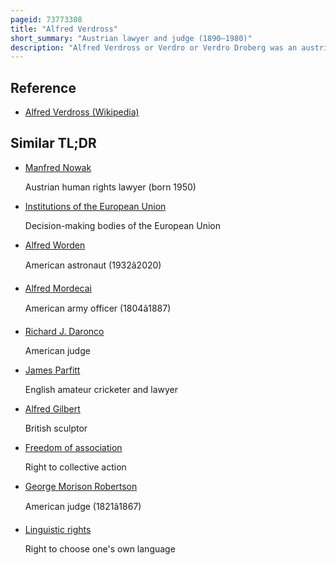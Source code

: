 ```yaml
---
pageid: 73773308
title: "Alfred Verdross"
short_summary: "Austrian lawyer and judge (1890–1980)"
description: "Alfred Verdross or Verdro or Verdro Droberg was an austrian international Lawyer and Judge at the european Court of human Rights."
---
```


## Reference

- [Alfred Verdross (Wikipedia)](https://en.wikipedia.org/?curid=73773308)

## Similar TL;DR

- [Manfred Nowak](/tldr/en/manfred-nowak)

  Austrian human rights lawyer (born 1950)

- [Institutions of the European Union](/tldr/en/institutions-of-the-european-union)

  Decision-making bodies of the European Union

- [Alfred Worden](/tldr/en/alfred-worden)

  American astronaut (1932â2020)

- [Alfred Mordecai](/tldr/en/alfred-mordecai)

  American army officer (1804â1887)

- [Richard J. Daronco](/tldr/en/richard-j-daronco)

  American judge

- [James Parfitt](/tldr/en/james-parfitt)

  English amateur cricketer and lawyer

- [Alfred Gilbert](/tldr/en/alfred-gilbert)

  British sculptor

- [Freedom of association](/tldr/en/freedom-of-association)

  Right to collective action

- [George Morison Robertson](/tldr/en/george-morison-robertson)

  American judge (1821â1867)

- [Linguistic rights](/tldr/en/linguistic-rights)

  Right to choose one's own language

